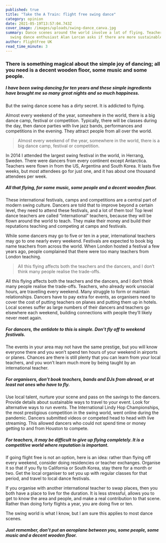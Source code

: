 ```yaml
---
published: true
title: "Take the A Train: flight free swing dance"
category: opinion
date: 2021-05-19T13:57:04.743Z
cover_image: /images/uploads/swing-dance_canva.jpg
summary: Dance scenes around the world involve a lot of flying. Teacher and
  swing dance enthusiast Alan Lorcan asks if there are more sustainable options.
author: FlightFree UK
read_time_minute: 3
---
```

### There is something magical about the simple joy of dancing; all you need is a decent wooden floor, some music and some people.

##### I have been swing dancing for ten years and these simple ingredients have brought me so many great nights and so much happiness.

But the swing dance scene has a dirty secret. It is addicted to flying.

Almost every weekend of the year, somewhere in the world, there is a big dance camp, festival or competition. Typically, there will be classes during the day, then dance parties with live jazz bands, performances and competitions in the evening. They attract people from all over the world. 

> Almost every weekend of the year, somewhere in the world, there is a big dance camp, festival or competition.

In 2014 I attended the largest swing festival in the world, in Herrang, Sweden. There were dancers from every continent except Antarctica. Teachers were flown in from the US, Argentina and South Korea. It lasts five weeks, but most attendees go for just one, and it has about one thousand attendees per week. 

##### All that flying, for some music, some people and a decent wooden floor.

These international festivals, camps and competitions are a central part of modern swing culture. Dancers are told that to improve beyond a certain level, they need to attend these festivals, and a lot of them too! Top level dance teachers are called “international” teachers, because they will be flown around the world to teach. They make their money and build their reputations teaching and competing at camps and festivals. 

While some dancers may go to five or ten in a year, international teachers may go to one nearly every weekend. Festivals are expected to book big name teachers from across the world. When London hosted a festival a few years ago, people complained that there were too many teachers from London teaching.

> All this flying affects both the teachers and the dancers, and I don’t think many people realise the trade-offs.

All this flying affects both the teachers and the dancers, and I don’t think many people realise the trade-offs. Teachers, who already work unsocial hours, are travelling every weekend. Many struggle to form or maintain relationships. Dancers have to pay extra for events, as organisers need to cover the cost of putting teachers on planes and putting them up in hotels. Local scenes suffer as large numbers of their dancers and teachers go elsewhere each weekend, building connections with people they’ll likely never meet again.

##### For dancers, the antidote to this is simple. Don’t fly off to weekend festivals.

The events in your area may not have the same prestige, but you will know everyone there and you won’t spend ten hours of your weekend in airports or planes. Chances are there is still plenty that you can learn from your local teachers, and you won’t learn much more by being taught by an international teacher.

##### For organisers, don’t book teachers, bands and DJs from abroad, or at least not ones who have to fly.

Use local talent, nurture your scene and pass on the savings to the dancers. Provide details about sustainable ways to travel to your event. Look for alternative ways to run events. The International Lindy Hop Championships, the most prestigious competition in the swing world, went online during the pandemic. Dancers submitted videos or competed head to head with live streaming. This allowed dancers who could not spend time or money getting to and from Houston to compete. 

##### For teachers, it may be difficult to give up flying completely. It is a competitive world where reputation is important.

If going flight free is not an option, here is an idea: rather than flying off every weekend, consider doing residencies or teacher exchanges. Organise it so that if you fly to California or South Korea, stay there for a month or two. Get the local organiser to set you up with regular classes for that period, and travel to local dance festivals. 

If you organise with another international teacher to swap places, then you both have a place to live for the duration. It is less stressful, allows you to get to know the area and people, and make a real contribution to that scene. Rather than doing forty flights a year, you are doing five or ten.

The swing world is what I know, but I am sure this applies to most dance scenes. 

##### Just remember, don’t put an aeroplane between you, some people, some music and a decent wooden floor.